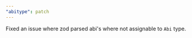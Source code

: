 ```yaml
---
"abitype": patch
---
```


Fixed an issue where zod parsed abi's where not assignable to `Abi` type.
